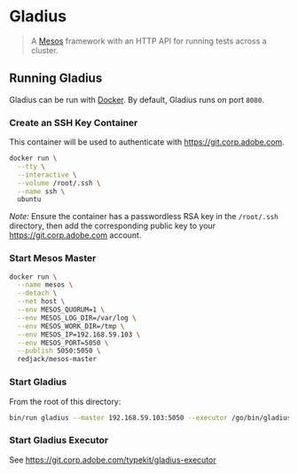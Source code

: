 # Gladius

> A [Mesos] framework with an HTTP API for running tests across a cluster.

## Running Gladius

Gladius can be run with [Docker]. By default, Gladius runs on port `8080`.

### Create an SSH Key Container

This container will be used to authenticate with https://git.corp.adobe.com.

```bash
docker run \
  --tty \
  --interactive \
  --volume /root/.ssh \
  --name ssh \
  ubuntu
```

*Note:* Ensure the container has a passwordless RSA key in the `/root/.ssh`
directory, then add the corresponding public key to your
https://git.corp.adobe.com account.

### Start Mesos Master

```bash
docker run \
  --name mesos \
  --detach \
  --net host \
  --env MESOS_QUORUM=1 \
  --env MESOS_LOG_DIR=/var/log \
  --env MESOS_WORK_DIR=/tmp \
  --env MESOS_IP=192.168.59.103 \
  --env MESOS_PORT=5050 \
  --publish 5050:5050 \
  redjack/mesos-master
```

### Start Gladius

From the root of this directory:

```bash
bin/run gladius --master 192.168.59.103:5050 --executor /go/bin/gladius-executor --logtostderr
```

### Start Gladius Executor

See https://git.corp.adobe.com/typekit/gladius-executor

[Docker]: https://docker.com
[Mesos]: http://mesos.apache.org/
